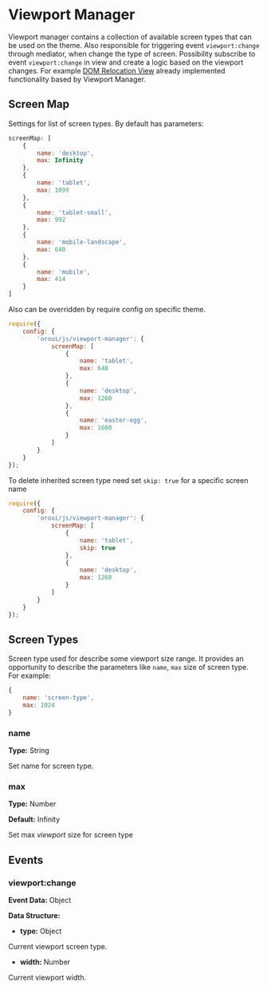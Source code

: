 # Viewport Manager

Viewport manager contains a collection of available screen types that can be used on the theme.
Also responsible for triggering event `viewport:change` through mediator, when change the type of screen.
Possibility subscribe to event `viewport:change` in view and create a logic based on the viewport changes.
For example [DOM Relocation View](../../../../../../../../../commerce/src/Oro/Bundle/FrontendBundle/Resources/doc/components/dom-relocation-view.md) already implemented functionality based by Viewport Manager.

## Screen Map
Settings for list of screen types. By default has parameters:
```javascript
screenMap: [
    {
        name: 'desktop',
        max: Infinity
    },
    {
        name: 'tablet',
        max: 1099
    },
    {
        name: 'tablet-small',
        max: 992
    },
    {
        name: 'mobile-landscape',
        max: 640
    },
    {
        name: 'mobile',
        max: 414
    }
]
```
Also can be overridden by require config on specific theme.
```javascript
require({
    config: {
        'oroui/js/viewport-manager': {
            screenMap: [
                {
                    name: 'tablet',
                    max: 640
                },
                {
                    name: 'desktop',
                    max: 1260
                },
                {
                    name: 'easter-egg',
                    max: 1600
                }
            ]
        }
    }
});
```
To delete inherited screen type need set `skip: true` for a specific screen name
```javascript
require({
    config: {
        'oroui/js/viewport-manager': {
            screenMap: [
                {
                    name: 'tablet',
                    skip: true
                },
                {
                    name: 'desktop',
                    max: 1260
                }
            ]
        }
    }
});
```


## Screen Types
Screen type used for describe some viewport size range.
It provides an opportunity to describe the parameters like `name`, `max` size of screen type.
For example:
```javascript
{
    name: 'screen-type',
    max: 1024
}
```
### name
**Type:** String

Set name for screen type.

### max
**Type:** Number

**Default:** Infinity

Set max *viewport* size for screen type

## Events

### viewport:change
**Event Data:** Object

**Data Structure:**

* **type:** Object

Current viewport screen type.

* **width:** Number

Current viewport width.
